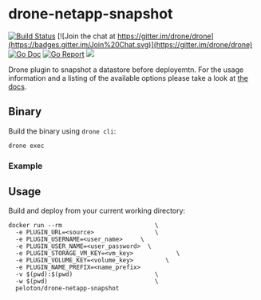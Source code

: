# drone-netapp-snapshot

[![Build Status](https://drone.seattleslow.com/api/badges/josmo/drone-netapp-snapshot/status.svg)](https://drone.seattleslow.com/josmo/drone-netapp-snapshot)
[![Join the chat at https://gitter.im/drone/drone](https://badges.gitter.im/Join%20Chat.svg)](https://gitter.im/drone/drone)
[![Go Doc](https://godoc.org/github.com/josmo/drone-netapp-snapshot?status.svg)](http://godoc.org/github.com/josmo/drone-netapp-snapshot)
[![Go Report](https://goreportcard.com/badge/github.com/josmo/drone-netapp-snapshot)](https://goreportcard.com/report/github.com/josmo/drone-netapp-snapshot)
[![](https://images.microbadger.com/badges/image/peloton/drone-netapp-snapshot.svg)](https://microbadger.com/images/peloton/drone-netapp-snapshot "Get your own image badge on microbadger.com")

Drone plugin to snapshot a datastore before deployemtn. For the usage information and a listing of the available options please take a look at [the docs](DOCS.md).

## Binary

Build the binary using `drone cli`:

```
drone exec
```

### Example

## Usage

Build and deploy from your current working directory:

```
docker run --rm                          \
  -e PLUGIN_URL=<source>                 \
  -e PLUGIN_USERNAME=<user_name>     \
  -e PLUGIN_USER_NAME=<user_password>  \
  -e PLUGIN_STORAGE_VM_KEY=<vm_key>            \  
  -e PLUGIN_VOLUME_KEY=<volume_key>         \
  -e PLUGIN_NAME_PREFIX=<name_prefix>
  -v $(pwd):$(pwd)                       \
  -w $(pwd)                              \
  peloton/drone-netapp-snapshot
```
